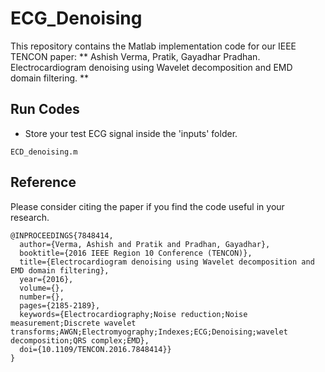 # ECG_Denoising
This repository contains the Matlab implementation code for our IEEE TENCON paper:
** Ashish Verma, Pratik, Gayadhar Pradhan. Electrocardiogram denoising using Wavelet decomposition and EMD domain filtering. **

## Run Codes

* Store your test ECG signal inside the 'inputs' folder.
``` run the code
ECD_denoising.m
```

## Reference
Please consider citing the paper if you find the code useful in your research.
```
@INPROCEEDINGS{7848414,
  author={Verma, Ashish and Pratik and Pradhan, Gayadhar},
  booktitle={2016 IEEE Region 10 Conference (TENCON)}, 
  title={Electrocardiogram denoising using Wavelet decomposition and EMD domain filtering}, 
  year={2016},
  volume={},
  number={},
  pages={2185-2189},
  keywords={Electrocardiography;Noise reduction;Noise measurement;Discrete wavelet transforms;AWGN;Electromyography;Indexes;ECG;Denoising;wavelet decomposition;QRS complex;EMD},
  doi={10.1109/TENCON.2016.7848414}}
}
```
